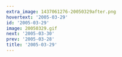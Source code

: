 ```yaml
---
extra_image: 1437061276-20050329after.png
hovertext: '2005-03-29'
id: '2005-03-29'
image: 20050329.gif
next: '2005-03-30'
prev: '2005-03-28'
title: '2005-03-29'
---
```

